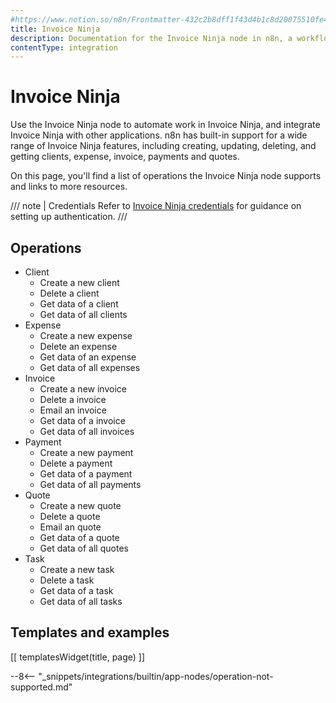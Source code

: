 ```yaml
---
#https://www.notion.so/n8n/Frontmatter-432c2b8dff1f43d4b1c8d20075510fe4
title: Invoice Ninja
description: Documentation for the Invoice Ninja node in n8n, a workflow automation platform. Includes details of operations and configuration, and links to examples and credentials information.
contentType: integration
---
```


# Invoice Ninja

Use the Invoice Ninja node to automate work in Invoice Ninja, and integrate Invoice Ninja with other applications. n8n has built-in support for a wide range of Invoice Ninja features, including creating, updating, deleting, and getting clients, expense, invoice, payments and quotes. 

On this page, you'll find a list of operations the Invoice Ninja node supports and links to more resources.

/// note | Credentials
Refer to [Invoice Ninja credentials](/integrations/builtin/credentials/invoiceninja/) for guidance on setting up authentication. 
///

## Operations

* Client
    * Create a new client
    * Delete a client
    * Get data of a client
    * Get data of all clients
* Expense
    * Create a new expense
    * Delete an expense
    * Get data of an expense
    * Get data of all expenses
* Invoice
    * Create a new invoice
    * Delete a invoice
    * Email an invoice
    * Get data of a invoice
    * Get data of all invoices
* Payment
    * Create a new payment
    * Delete a payment
    * Get data of a payment
    * Get data of all payments
* Quote
    * Create a new quote
    * Delete a quote
    * Email an quote
    * Get data of a quote
    * Get data of all quotes
* Task
    * Create a new task
    * Delete a task
    * Get data of a task
    * Get data of all tasks

## Templates and examples

<!-- see https://www.notion.so/n8n/Pull-in-templates-for-the-integrations-pages-37c716837b804d30a33b47475f6e3780 -->
[[ templatesWidget(title, page) ]]

--8<-- "_snippets/integrations/builtin/app-nodes/operation-not-supported.md"
